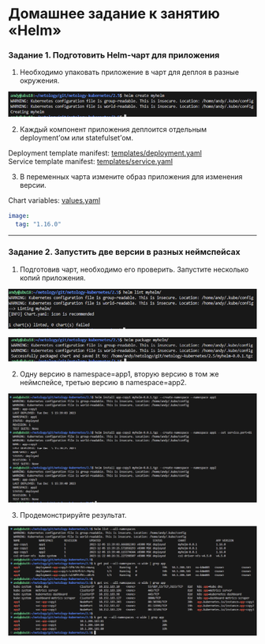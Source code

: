 # Домашнее задание к занятию «Helm»

### Задание 1. Подготовить Helm-чарт для приложения

1. Необходимо упаковать приложение в чарт для деплоя в разные окружения.  

![](/2.5/images/11-create_helm.png)  

2. Каждый компонент приложения деплоится отдельным deployment’ом или statefulset’ом.  

Deployment template manifest: [templates/deployment.yaml](/2.5/myhelm/templates/deployment.yaml)  
Service template manifest: [templates/service.yaml](/2.5/myhelm/templates/service.yaml)

3. В переменных чарта измените образ приложения для изменения версии.  

Chart variables: [values.yaml](/2.5/myhelm/values.yaml)  
```yaml
image:
  tag: "1.16.0"
```

------
### Задание 2. Запустить две версии в разных неймспейсах

1. Подготовив чарт, необходимо его проверить. Запуститe несколько копий приложения.  

![](/2.5/images/11-helm_lint.png)  

![](/2.5/images/21-helm_package.png)  

2. Одну версию в namespace=app1, вторую версию в том же неймспейсе, третью версию в namespace=app2.

![](/2.5/images/22-helm-install.png)  

3. Продемонстрируйте результат.

![](/2.5/images/23-show-status.png)  
